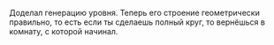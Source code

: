 Доделал генерацию уровня. Теперь его строение геометрически правильно, то есть если ты сделаешь полный круг, то вернёшься в комнату, с которой начинал.
